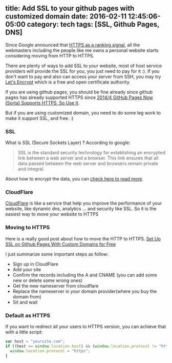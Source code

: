 title: Add SSL to your github pages with customized domain
date: 2016-02-11 12:45:06-05:00
category: tech
tags: [SSL, Github Pages, DNS]
---

Since Google announced that [HTTPS as a ranking signal](https://googlewebmastercentral.blogspot.com/2014/08/https-as-ranking-signal.html), all the webmasters including the people like me owns a personal website starts considering moving from HTTP to HTTPS.

There are plenty of ways to add SSL to your website, most of host service providers will provide the SSL for you, you just need to pay for it :). If you don't want to pay and also can access your server from SSH, you may try [Let's Encrypt](https://letsencrypt.org) which is a free and open certificate authority.

If you are using github pages, you should be fine already since github pages has already supported HTTPS since [2014/4 GitHub Pages Now (Sorta) Supports HTTPS, So Use It](https://konklone.com/post/github-pages-now-sorta-supports-https-so-use-it).

But if you are using customized domain, you need to do some leg work to make it support SSL, and free. :)

### SSL

What is SSL (Secure Sockets Layer) ? According to google: 

> SSL is the standard security technology for establishing an encrypted link between a web server and a browser. This link ensures that all data passed between the web server and browsers remain private and integral.

About how to encrypt the data, you can [check here to read more](https://en.wikipedia.org/wiki/RSA_(cryptosystem)).

### CloudFlare

[CloudFlare](https://www.cloudflare.com/) is like a service that help you improve the performance of your website, like dynamic dns, analytics ... and security like SSL. So it is the easiest way to move your website to HTTPS

### Moving to HTTPS

Here is a really good post about how to move the HTTP to HTTPS. [Set Up SSL on Github Pages With Custom Domains for Free](https://sheharyar.me/blog/free-ssl-for-github-pages-with-custom-domains/)

I just summarize some important steps as follow:

- Sign up in CloudFlare
- Add your site
- Confirm the records including the A and CNAME (you can add some new or delete some wrong ones)
- Get the new nameserver from cloudflare
- Replace the nameserver in your domain provider(where you buy the domain from)
- Sit and wait

### Default as HTTPS

If you want to redirect all your users to HTTPS version, you can achieve that with a little script:

``` javascript
var host = "yoursite.com";
if ((host == window.location.host) && (window.location.protocol != "https:")) {
  window.location.protocol = "https";
}
```
